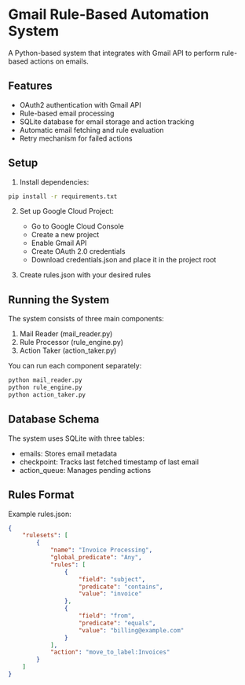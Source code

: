 # Gmail Rule-Based Automation System

A Python-based system that integrates with Gmail API to perform rule-based actions on emails.

## Features

- OAuth2 authentication with Gmail API
- Rule-based email processing
- SQLite database for email storage and action tracking
- Automatic email fetching and rule evaluation
- Retry mechanism for failed actions

## Setup

1. Install dependencies:
```bash
pip install -r requirements.txt
```

2. Set up Google Cloud Project:
   - Go to Google Cloud Console
   - Create a new project
   - Enable Gmail API
   - Create OAuth 2.0 credentials
   - Download credentials.json and place it in the project root

3. Create rules.json with your desired rules

## Running the System

The system consists of three main components:

1. Mail Reader (mail_reader.py)
2. Rule Processor (rule_engine.py)
3. Action Taker (action_taker.py)

You can run each component separately:
```bash
python mail_reader.py
python rule_engine.py
python action_taker.py
```

## Database Schema

The system uses SQLite with three tables:
- emails: Stores email metadata
- checkpoint: Tracks last fetched timestamp of last email
- action_queue: Manages pending actions

## Rules Format

Example rules.json:
```json
{
    "rulesets": [
        {
            "name": "Invoice Processing",
            "global_predicate": "Any",
            "rules": [
                {
                    "field": "subject",
                    "predicate": "contains",
                    "value": "invoice"
                },
                {
                    "field": "from",
                    "predicate": "equals",
                    "value": "billing@example.com"
                }
            ],
            "action": "move_to_label:Invoices"
        }
    ]
}
```
